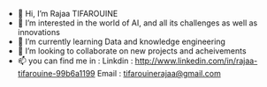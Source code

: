- 👋 Hi, I’m Rajaa TIFAROUINE
- 👀 I’m interested in the world of AI, and all its challenges as well as innovations
- 🌱 I’m currently learning Data and knowledge engineering
- 💞️ I’m looking to collaborate on new projects and acheivements 
- 📫 you can find me in :
Linkdin : http://www.linkedin.com/in/rajaa-tifarouine-99b6a1199
Email : tifarouinerajaa@gmail.com

<!---
RajaaT2/RajaaT2 is a ✨ special ✨ repository because its `README.md` (this file) appears on your GitHub profile.
You can click the Preview link to take a look at your changes.
--->
